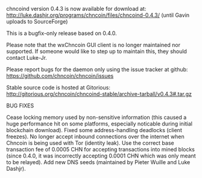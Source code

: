 chncoind version 0.4.3 is now available for download at:
http://luke.dashjr.org/programs/chncoin/files/chncoind-0.4.3/ (until Gavin uploads to SourceForge)

This is a bugfix-only release based on 0.4.0.

Please note that the wxChncoin GUI client is no longer maintained nor supported. If someone would like to step up to maintain this, they should contact Luke-Jr.

Please report bugs for the daemon only using the issue tracker at github:
https://github.com/chncoin/chncoin/issues

Stable source code is hosted at Gitorious:
http://gitorious.org/chncoin/chncoind-stable/archive-tarball/v0.4.3#.tar.gz

BUG FIXES

Cease locking memory used by non-sensitive information (this caused a huge performance hit on some platforms, especially noticable during initial blockchain download).
Fixed some address-handling deadlocks (client freezes).
No longer accept inbound connections over the internet when Chncoin is being used with Tor (identity leak).
Use the correct base transaction fee of 0.0005 CHN for accepting transactions into mined blocks (since 0.4.0, it was incorrectly accepting 0.0001 CHN which was only meant to be relayed).
Add new DNS seeds (maintained by Pieter Wuille and Luke Dashjr).

